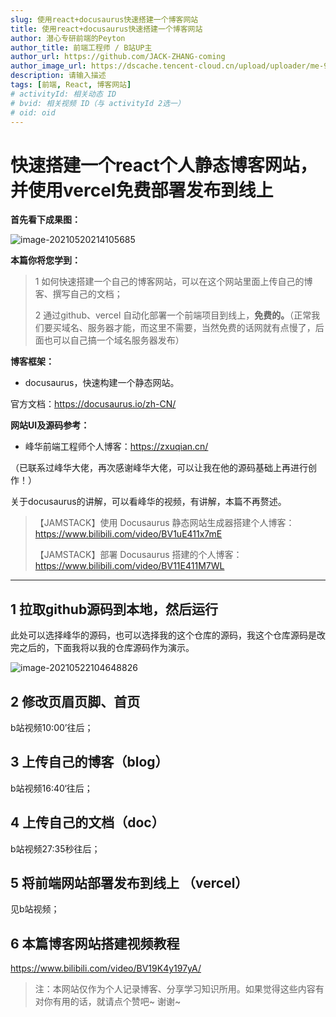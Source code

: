 ```yaml
---
slug: 使用react+docusaurus快速搭建一个博客网站
title: 使用react+docusaurus快速搭建一个博客网站
author: 潜心专研前端的Peyton
author_title: 前端工程师 / B站UP主
author_url: https://github.com/JACK-ZHANG-coming
author_image_url: https://dscache.tencent-cloud.cn/upload/uploader/me-92a68e681ce3e4498e0f4b495c7fff699f3e5dd2.png
description: 请输入描述
tags: [前端, React, 博客网站]
# activityId: 相关动态 ID
# bvid: 相关视频 ID（与 activityId 2选一）
# oid: oid
---
```


<!-- truncate -->

# 快速搭建一个react个人静态博客网站，并使用vercel免费部署发布到线上

**首先看下成果图：**

![image-20210520214105685](https://i.loli.net/2021/05/20/3q8YEVRFz5gMUBd.png)

**本篇你将您学到：**

> 1 如何快速搭建一个自己的博客网站，可以在这个网站里面上传自己的博客、撰写自己的文档；
>
> 2 通过github、vercel 自动化部署一个前端项目到线上，**免费的。**（正常我们要买域名、服务器才能，而这里不需要，当然免费的话网就有点慢了，后面也可以自己搞一个域名服务器发布）

**博客框架：**

- docusaurus，快速构建一个静态网站。

官方文档：https://docusaurus.io/zh-CN/

**网站UI及源码参考：**

- 峰华前端工程师个人博客：https://zxuqian.cn/

（已联系过峰华大佬，再次感谢峰华大佬，可以让我在他的源码基础上再进行创作！）

关于docusaurus的讲解，可以看峰华的视频，有讲解，本篇不再赘述。

> 【JAMSTACK】使用 Docusaurus 静态网站生成器搭建个人博客：https://www.bilibili.com/video/BV1uE411x7mE
>
> 【JAMSTACK】部署 Docusaurus 搭建的个人博客：https://www.bilibili.com/video/BV11E411M7WL

-----

## 1 拉取github源码到本地，然后运行

此处可以选择峰华的源码，也可以选择我的这个仓库的源码，我这个仓库源码是改完之后的，下面我将以我的仓库源码作为演示。

![image-20210522104648826](https://i.loli.net/2021/05/23/4OrkDwSQsFePdMH.png)

## 2 修改页眉页脚、首页

b站视频10:00’往后；

## 3 上传自己的博客（blog）

b站视频16:40‘往后；

## 4 上传自己的文档（doc）

b站视频27:35秒往后；

## 5 将前端网站部署发布到线上 （vercel）

见b站视频；



## 6 本篇博客网站搭建视频教程

https://www.bilibili.com/video/BV19K4y197yA/





> 注：本网站仅作为个人记录博客、分享学习知识所用。如果觉得这些内容有对你有用的话，就请点个赞吧~ 谢谢~

